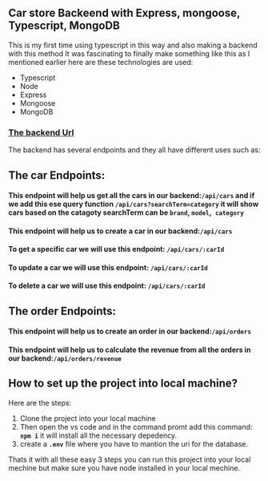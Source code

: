 ## Car store Backeend with Express, mongoose, Typescript, MongoDB

This is my first time using typescript in this way and also making a backend with this method It was fascinating to finally make something like this
as I mentioned earlier here are these technologies are used:

- Typescript
- Node
- Express
- Mongoose
- MongoDB

### [The backend Url](https://assignment2-tawny-five.vercel.app/)

The backend has several endpoints and they all have different uses such as:

## The car Endpoints:

#### This endpoint will help us get all the cars in our backend:**`/api/cars`** and if we add this ese query function **`/api/cars?searchTerm=category`** it will show cars based on the catagoty  searchTerm can be **`brand`**, **`model`**,**` category`**
#### This endpoint will help us to create a car in our backend:**`/api/cars`**
#### To get a specific car we will use this endpoint: **`/api/cars/:carId`**
#### To update a car we will use this endpoint: **`/api/cars/:carId`** 
#### To delete a car we will use this endpoint: **`/api/cars/:carId`** 

## The order Endpoints:

#### This endpoint will help us to create an order in our backend:**`/api/orders`**
#### This endpoint will help us to calculate the revenue from all the orders in our backend:**`/api/orders/revenue`**

## How to set up the project into local machine?
Here are the steps:
1. Clone the project into your local machine
1. Then open the vs code and in the command promt add this command: **`npm i`** it will install all the necessary depedency.
1. create a **`.env`** file where you have to mantion the uri for the database.

Thats it with all these easy 3 steps you can run this project into your local mechine but make sure you have node installed in your local mechine.
